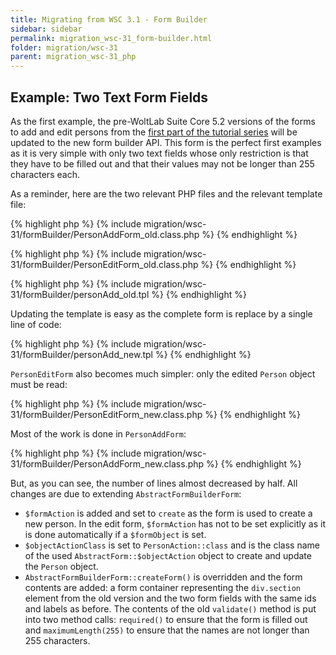 ```yaml
---
title: Migrating from WSC 3.1 - Form Builder
sidebar: sidebar
permalink: migration_wsc-31_form-builder.html
folder: migration/wsc-31
parent: migration_wsc-31_php
---
```


## Example: Two Text Form Fields

As the first example, the pre-WoltLab Suite Core 5.2 versions of the forms to add and edit persons from the [first part of the tutorial series](tutorial_tutorial-series_part-1-base-structure.html) will be updated to the new form builder API.
This form is the perfect first examples as it is very simple with only two text fields whose only restriction is that they have to be filled out and that their values may not be longer than 255 characters each.

As a reminder, here are the two relevant PHP files and the relevant template file:

{% highlight php %}
{% include migration/wsc-31/formBuilder/PersonAddForm_old.class.php %}
{% endhighlight %}

{% highlight php %}
{% include migration/wsc-31/formBuilder/PersonEditForm_old.class.php %}
{% endhighlight %}

{% highlight php %}
{% include migration/wsc-31/formBuilder/personAdd_old.tpl %}
{% endhighlight %}

Updating the template is easy as the complete form is replace by a single line of code:

{% highlight php %}
{% include migration/wsc-31/formBuilder/personAdd_new.tpl %}
{% endhighlight %}

`PersonEditForm` also becomes much simpler:
only the edited `Person` object must be read:

{% highlight php %}
{% include migration/wsc-31/formBuilder/PersonEditForm_new.class.php %}
{% endhighlight %}

Most of the work is done in `PersonAddForm`:

{% highlight php %}
{% include migration/wsc-31/formBuilder/PersonAddForm_new.class.php %}
{% endhighlight %}

But, as you can see, the number of lines almost decreased by half.
All changes are due to extending `AbstractFormBuilderForm`:

- `$formAction` is added and set to `create` as the form is used to create a new person.
  In the edit form, `$formAction` has not to be set explicitly as it is done automatically if a `$formObject` is set.
- `$objectActionClass` is set to `PersonAction::class` and is the class name of the used `AbstractForm::$objectAction` object to create and update the `Person` object.
- `AbstractFormBuilderForm::createForm()` is overridden and the form contents are added:
  a form container representing the `div.section` element from the old version and the two form fields with the same ids and labels as before.
  The contents of the old `validate()` method is put into two method calls:
  `required()` to ensure that the form is filled out and `maximumLength(255)` to ensure that the names are not longer than 255 characters.
